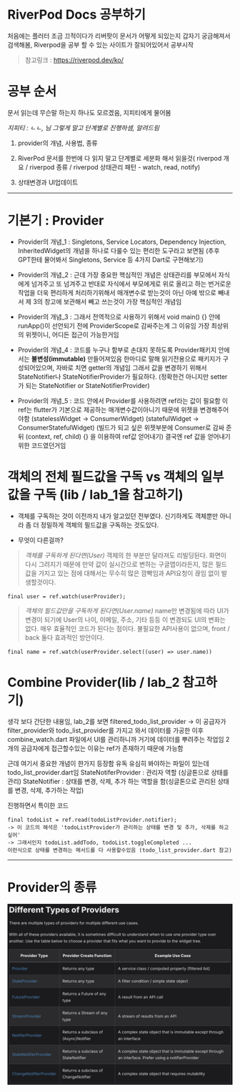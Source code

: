 # RiverPod Docs 공부하기

처음에는 플러터 조금 끄적이다가 리버팟이 문서가 어떻게 되있는지 갑자기 궁금해져서 검색해봄, Riverpod을 공부 할 수 있는 사이트가 잘되어있어서 공부시작
> 참고링크 :   https://riverpod.dev/ko/

# 공부 순서
문서 읽는데 무슨말 하는지 하나도 모르겠음,
지피티에게 물어봄

_지피티 : ㄴㄴ, 님 그렇게 말고 단계별로 진행하셈, 알려드림_

1. provider의 개념, 사용법, 종류

2. RiverPod 문서를 한번에 다 읽지 말고 단계별로 세분화 해서 읽을것( riverpod 개요 / riverpod 종류 / riverpod 상태관리 패턴 - watch, read, notify)

3. 상태변경과 UI업데이트

---

# 기본기 : Provider
- Provider의 개념_1 : Singletons, Service Locators, Dependency Injection, InheritedWidget의 개념을 하나로 다룰수 있는 편리한 도구라고 보면됨
(추후 GPT한테 물어봐서 Singletons, Service 등 4가지 Dart로 구현해보기) 

- Provider의 개념_2 : 근데 가장 중요한 핵심적인 개념은 상태관리를 부모에서 자식에게 넘겨주고 또 넘겨주고 반대로 자식에서 부모에게로 위로 올리고 하는 번거로운 작업을 더욱  편리하게 처리하기위해서 매개변수로 받는것이 아닌 아예 밖으로 빼내서 제 3의 창고에 보관해서 빼고 쓰는것이 가장 핵심적인 개념임

- Provider의 개념_3 : 그래서 전역적으로 사용하기 위해서 void main() {} 안에 runApp()이 선언되기 전에 ProviderScope로 감싸주는게 그 이유임 가장 최상위의 위젯이니, 어디든 접근이 가능한거임

- Provider의 개념_4 : 코드를 누구나 함부로 손대지 못하도록 Provider패키지 안에서는 __불변성(immutable)__ 만들어져있음 한마디로 말해 읽기전용으로 패키지가 구성되어있으며, 자바로 치면 getter의 개념임
그래서 값을 변경하기 위해서 StateNotifier나 StateNotifierProvider가 필요하다.
(정확한건 아니지만 setter가 되는 StateNotifier or StateNotifierProvider)

- Provider의 개념_5 : 코드 안에서 Provider를 사용하려면 ref라는 값이 필요함
이 ref는 flutter가 기본으로 제공하는 매개변수값이아니기 때문에 위젯을 변경해주어야함
(statelessWidget -> ConsumerWidget)
(statefulWidget -> ConsumerStatefulWidget)
(빌드가 되고 싶은 위젯부분에 Consumer로 감싸 준뒤 (context, ref, child) {} 을 이용하여 ref값 얻어내기)
결국엔 ref 값을 얻어내기 위한 코드였던거임

# 객체의 전체 필드값을 구독 vs 객체의 일부 값을 구독 (lib / lab_1을 참고하기)
- 객체를 구독하는 것이 이전까지 내가 알고있던 전부였다. 신기하게도 객체뿐만 아니라 좀 더 정밀하게 객체의 필드값을 구독하는 것도있다.

- 무엇이 다른걸까?

> _객체를 구독하게 된다면(User)_
객체의 한 부분만 달라져도 리빌딩된다. 화면이 다시 그려지기 때문에 만약 값이 실시간으로 변하는 구글맵이라든지, 많은 필드값을 가지고 있는 점에 대해서는 무수히 많은 깜빡임과 API요청이 끊임 없이 발생할것이다.
```
final user = ref.watch(userProvider); 
```

>  _객체의 필드값만을 구독하게 된다면(User.name)_
name만 변경됨에 따라 UI가 변경이 되기에 User의 나이, 이메일, 주소, 기타 등등 이 변경되도 UI의 변화는 없다. 매우 효율적인 코드가 된다는 점이다. 불필요한 API사용이 없으며, front / back 둘다 효과적인 방안이다. 
```
final name = ref.watch(userProvider.select((user) => user.name))
```
# Combine Provider(lib / lab_2 참고하기)
생각 보다 간단한 내용임, lab_2를 보면 filtered_todo_list_provider -> 이 공급자가 filter_provider와 todo_list_provider를 가지고 와서 데이터를 가공한 이후 combine_watch.dart 파일에서 UI를 관리하니까 거기에 데이터를 뿌려주는 작업임
2개의 공급자에게 접근할수있는 이유는 ref가 존재하기 때문에 가능함

근데 여기서 중요한 개념이 한가지 등장함 
유독 유심히 봐야하는 파일이 있는데 todo_list_provider.dart임
StateNotiferProvider :  관리자 역할 (싱글톤으로 상태를 관리)
StateNotifier : 상태를 변경, 삭제, 추가 하는 역할을 함(싱글톤으로 관리된 상태를 변경, 삭제, 추가하는 작업)

진행하면서 특이한 코드
```
final todoList = ref.read(todoListProvider.notifier);
-> 이 코드의 해석은 'todoListProvider가 관리하는 상태를 변경 및 추가, 삭제를 하고싶어'
-> 그래서인지 todoList.addTodo, todoList.toggleCompleted ... 
이런식으로 상태를 변경하는 메서드를 다 사용할수있음 (todo_list_provider.dart 참고)
``` 
---
# Provider의 종류
![alt text](providers.png)